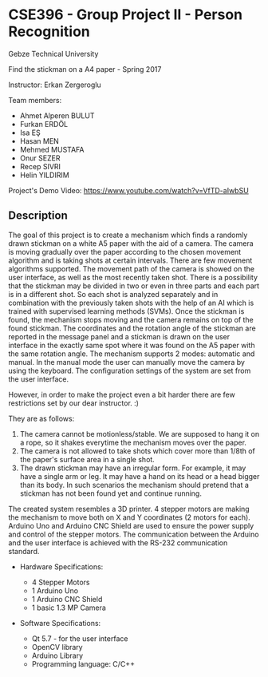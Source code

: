 # CSE396 - Group Project II - Person Recognition
Gebze Technical University

Find the stickman on a A4 paper - Spring 2017

Instructor: Erkan Zergeroglu

Team members: 
- Ahmet Alperen BULUT
- Furkan ERDÖL
- Isa EŞ
- Hasan MEN
- Mehmed MUSTAFA
- Onur SEZER
- Recep SIVRI
- Helin YILDIRIM

Project's Demo Video: https://www.youtube.com/watch?v=VfTD-aIwbSU

## Description
The goal of this project is to create a mechanism which finds a randomly drawn stickman on a white A5 paper with the aid of a camera.
The camera is moving gradually over the paper according to the chosen movement algorithm and is taking shots at certain intervals. 
There are few movement algorithms supported. The movement path of the camera is showed on the user interface, as well as the most recently taken shot.
There is a possibility that the stickman may be divided in two or even in three parts and each part is in a different shot.
So each shot is analyzed separately and in combination with the previously taken shots with the help of an AI which is trained with supervised learning methods (SVMs). 
Once the stickman is found, the mechanism stops moving and the camera remains on top of the found stickman. 
The coordinates and the rotation angle of the stickman are reported in the message panel and a 
stickman is drawn on the user interface in the exactly same spot where it was found on the A5 paper with the same rotation angle.
The mechanism supports 2 modes: automatic and manual. In the manual mode the user can manually move the camera by using the keyboard.
The configuration settings of the system are set from the user interface.

However, in order to make the project even a bit harder there are few restrictions set by our dear instructor. :) 

They are as follows:
1. The camera cannot be motionless/stable. We are supposed to hang it on a rope, so it shakes everytime the mechanism moves over the paper.
2. The camera is not allowed to take shots which cover more than 1/8th of the paper's surface area in a single shot.
3. The drawn stickman may have an irregular form. For example, it may have a single arm or leg. It may have a hand on its head or a head bigger than its body. In such scenarios the mechanism should pretend that a stickman has not been found yet and continue running.

The created system resembles a 3D printer. 4 stepper motors are making the mechanism to move both on X and Y coordinates (2 motors for each).
Arduino Uno and Arduino CNC Shield are used to ensure the power supply and control of the stepper motors. 
The communication between the Arduino and the user interface is achieved with the RS-232 communication standard. 

- Hardware Specifications:
    - 4 Stepper Motors
    - 1 Arduino Uno
    - 1 Arduino CNC Shield
    - 1 basic 1.3 MP Camera

- Software Specifications:
    - Qt 5.7 - for the user interface
    - OpenCV library 
    - Arduino Library
    - Programming language: C/C++

